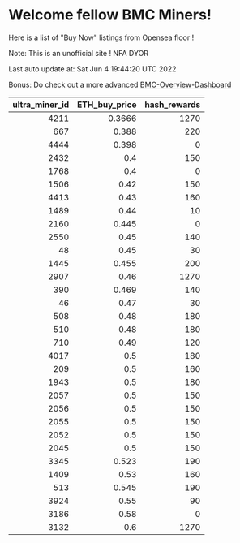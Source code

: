 # Welcome fellow BMC Miners!
Here is a list of "Buy Now" listings from Opensea floor !

Note: This is an unofficial site ! NFA DYOR

Last auto update at: Sat Jun  4 19:44:20 UTC 2022

Bonus: Do check out a more advanced [BMC-Overview-Dashboard](https://dune.com/defifunk/BMC-Overview-Dashboard)


|   ultra_miner_id |   ETH_buy_price |   hash_rewards |
|-----------------:|----------------:|---------------:|
|             4211 |          0.3666 |           1270 |
|              667 |          0.388  |            220 |
|             4444 |          0.398  |              0 |
|             2432 |          0.4    |            150 |
|             1768 |          0.4    |              0 |
|             1506 |          0.42   |            150 |
|             4413 |          0.43   |            160 |
|             1489 |          0.44   |             10 |
|             2160 |          0.445  |              0 |
|             2550 |          0.45   |            140 |
|               48 |          0.45   |             30 |
|             1445 |          0.455  |            200 |
|             2907 |          0.46   |           1270 |
|              390 |          0.469  |            140 |
|               46 |          0.47   |             30 |
|              508 |          0.48   |            180 |
|              510 |          0.48   |            180 |
|              710 |          0.49   |            120 |
|             4017 |          0.5    |            180 |
|              209 |          0.5    |            160 |
|             1943 |          0.5    |            180 |
|             2057 |          0.5    |            150 |
|             2056 |          0.5    |            150 |
|             2055 |          0.5    |            150 |
|             2052 |          0.5    |            150 |
|             2045 |          0.5    |            150 |
|             3345 |          0.523  |            190 |
|             1409 |          0.53   |            160 |
|              513 |          0.545  |            190 |
|             3924 |          0.55   |             90 |
|             3186 |          0.58   |              0 |
|             3132 |          0.6    |           1270 |